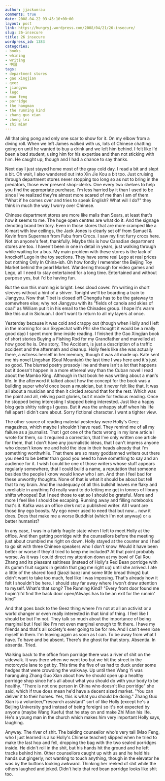 ```yaml
---
author: jjackunrau
comments: true
date: 2008-04-22 03:45:10+00:00
layout: post
link: https://hungryj.wordpress.com/2008/04/21/26-insecure/
slug: 26-insecure
title: 26 insecure
wordpress_id: 1383
categories:
- books
- whining
- writing
- 中国
tags:
- department stores
- gao xingjian
- geez
- jiangyou
- lego
- mao feng
- porridge
- the hangman
- the running kind
- zhang guo xian
- zheng lei
- zhi mian
---
```


All that ping pong and only one scar to show for it. On my elbow from a diving roll. When we left James walked with us, lots of Chinese chatting going on until he wanted to buy a drink and we left him behind. I felt like I'd been a bad student, using him for his expertise and then not sticking with him. He caught up, though and I had a chance to say thanks.

Next day I just stayed home most of the gray cold day. I read a bit and slept a bit. Oh wait, I also wandered out into Xin Jie Kou a bit too. Just cruising through department stores never stopping too long so as not to bring in the predators, those ever present shop-clerks. One every two shelves to help you find the appropriate purchase. I'm less harried by it than I used to be since I've realized they're almost more scared of me than I am of them. "What if he comes over and tries to speak English? What will I do?" they think in much the way I worry over Chinese.

Chinese department stores are more like malls than Sears, at least that's how it seems to me. The huge open centres are what do it. And the signage denoting brand territory. Even in those stores that are more cramped like a K-mart with low ceilings, the Jack Jones is clearly set off from Samuel & Kevin from Superman from Fubu from Crocs. I saw my first furry crocs here. Not on anyone's feet, thankfully. Maybe this is how Canadian department stores are too. I haven't been in one in detail in years, just walking through while waiting for a bus. My main problem with these stores is the lack of knockoff Lego in the toy sections. They have some real Lego at real prices but nothing Only In China-ish. Oh how fondly I remember the Beijing Toy Market behind the pearl Market. Wandering through for video games and Lego, all I need to stay entertained for a long time. Entertained and without purpose yes, but I'd be having fun.

But the sun this morning is bright. Less cloud cover. I'm writing in short sleeves without a hint of a shiver. Tonight we'll be boarding a train to Jiangyou. Now that Tibet is closed off Chengdu has to be the gateway to somewhere else; why not Jiangyou with its "fields of canola and skies of coal" as William put it in his email to the Chinadex group. I hope it's warm like this out in Sichuan. I don't want to return to all my layers at once. 

Yesterday because it was cold and crappy out (though when Holly and I left in the morning for our Skypechat with Phil she thought it would be a really good day) I spent more time inside reading. I finished the Gao Xingjian book of short stories Buying a Fishing Rod for my Grandfather and marvelled at how good he is. One story, The Accident, is just a description of a traffic accident and the aftermath and cleanup. Holly feels like she was actually there, a witness herself in her memory, though it was all made up. Kate sent me his novel Lingshan (Soul Mountain) the last time I was here and it's just so good. The blurred poetry prosody line and there isn't a lot that happens but it doesn't happen in a more ethereal way than the Cuban novel I read about the Mambo King. Although in that book he was writing about a man's life. In the afterword it talked about how the concept for the book was a building super who'd once been a musician, but it never felt like that. It was all about a musician and then it circled around that for the rest. Which was the point and all, reliving past glories, but it made for tedious reading. Once he stopped being interesting I stopped being interested. Just like a happy blog gets shitty ratings I guess. But it was the unhappy stuff when his life fell apart I didn't care about. Sorry fictional character. I want a tighter view.

The other source of reading material yesterday were Holly's Geez magazines, which maybe I shouldn't have read. They remind me of all my failure as a journalist. That I got one of the facts wrong in my lone article I wrote for them, so it required a correction, that I've only written one article for them, that I don't have any journalistic ideas, that I can't impress anyone who doesn't know me and hold the idea in their heads already that I'm something worthwhile. That there are so many goddamned writers out there you need to be better than good you need to have something to say and an audience for it. I wish I could be one of those writers whose stuff appears regularly somewhere, that I could build a name, a reputation that someone besides the people I know would know who I am. And then I feel bad for these unworthy thoughts. None of that is what it should be about but tell that to my brain. And the inadequacy of all this bullshit leaves me flaky and unreliable in anything I'd really want to do letting me get in tonnes of library shifts whoopee! But I need those to eat so I should be grateful. More and more I feel like I should be escaping. Running away and filling notebooks that's it. Kafka was an office clerk not a published writer. All I want are those tiny ego boosts. My ego never used to need that but now... now it does. Does that make me a worse Buddhist (which I'm not anyway) or a better humanist? 

In any case, I was in a fairly fragile state when I left to meet Holly at the office. And then getting porridge with the counsellors before the meeting just about crumbled me right on down. Holly stayed at the counter and I had to go sit with three Chinese speakers who I don't know. Would it have been better or worse if they'd tried to keep me included? At that point probably worse. As it was I could direct my attention down at my bowl of Cai Rou Zhang and its pleasant saltiness (instead of Holly's Red Bean porridge with its gumm fruit sugars in gelatin that gag me right up) until she arrived. I ate a little of the shared food (jiaozi baozi and some little bread things) but didn't want to take too much, feel like I was imposing. That's already how it felt I shouldn't be here. I should stay far away where I won't draw attention to myself. What's that song? The Running Kind? "Every front door found me hopin'/I'd find the back door open/Always has to be an exit for the runnin' kind"

And that goes back to the Geez thing where I'm not at all an activist or a world changer or even really interested in that kind of thing. I feel like I should be but I'm not. They talk so much about the importance of being marginal but I feel like I'm not even marginal enough to fit there. I have my friends and that's all society's ever going to be for me. And I can't even lose myself in them. I'm leaving again as soon as I can. To be away from what I have. To have and be absent. There's the ghost for that story. Absentia. In absentia. Tried.

Walking back to the office from porridge there was a river of shit on the sidewalk. It was there when we went too but we hit the street in the motorcycle lane to get by. This time the five of us had to duck under some hedges that were crowding the walkway. Up until then Wang Yi was haranguing Zhang Guo Xian about how he should open up a healthy porridge shop since he's all about what you should do with your body to be healthy. "There is not one person in China who doesn't like porridge" she said, which if true does mean he'd have a decent sized market. "You can deliver it to their homes. Yes, this is what you should be doing." Zhang Guo Xian is a volunteer/"research assistant" sort of like Holly (except he's a Beijing University grad instead of being foreign) so it's not expected by anyone (maybe Wang Xuefu) that he stay on and make Zhi Mian his life. He's a young man in the church which makes him very important Holly says, laughing.

Anyway. The river of shit. The balding counsellor who's very tall (Mao Feng, who I just learned is also Holly's Chinese teacher) slipped when he tried to make the last hop and fell, dropping the bag with the two sealed porridges inside. He didn't roll in the shit, but his hands hit the ground and he left tracks behind him. Other counsellors caught up with us and he held his hands out gingerly, not wanting to touch anything, though in the elevator he was by the buttons looking awkward. Thinking her reeked of shit while the others laughed and joked. Didn't help that red bean porridge looks like shit too.
